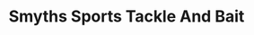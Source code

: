 ---
title: "Smyths Sports Tackle And Bait"
address: "Smyths Sports Tackle And Bait, 7 Kildare Street, Newry, Down, BT34 1DQ"
tel: "+44 (0)28 3026 5303"
county: "Down"
category: "Tackle Shops"
type: "Content"
lat: "54.177345275878906"
lng: "-6.3365678787231445"
---